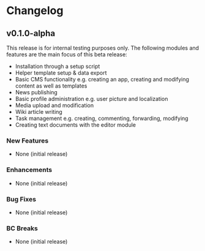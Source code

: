 # Changelog

## v0.1.0-alpha

This release is for internal testing purposes only. The following modules and features are the main focus of this beta release:

* Installation through a setup script
* Helper template setup & data export
* Basic CMS functionality e.g. creating an app, creating and modifying content as well as templates
* News publishing
* Basic profile administration e.g. user picture and localization
* Media upload and modification
* Wiki article writing
* Task management e.g. creating, commenting, forwarding, modifying
* Creating text documents with the editor module

### New Features

* None (initial release)

### Enhancements

* None (initial release)

### Bug Fixes

* None (initial release)

### BC Breaks

* None (initial release)